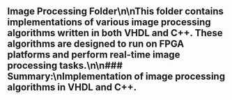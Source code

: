 ## Image Processing Folder\n\nThis folder contains implementations of various image processing algorithms written in both VHDL and C++. These algorithms are designed to run on FPGA platforms and perform real-time image processing tasks.\n\n### Summary:\nImplementation of image processing algorithms in VHDL and C++.
